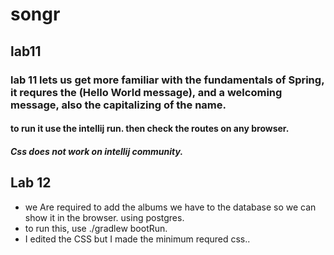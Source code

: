 # songr
## lab11 
### lab 11 lets us get more familiar with the fundamentals of Spring, it requres the (Hello World message), and a welcoming message, also the capitalizing of the name.

#### to run it use the intellij run. then check the routes on any browser.

##### Css does not work on intellij community.


## Lab 12 
- we Are required to add the albums we have to the database so we can show it in the browser. using postgres.
- to run this, use ./gradlew bootRun.
- I edited the CSS but I made the minimum requred css..
